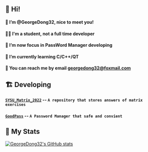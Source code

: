 ## 👏 Hi! 
#### 🍻 I’m @GeorgeDong32, nice to meet you! 
#### 🧑‍🎓 I'm a student, not a full time developer
#### 👀 I’m now focus in PassWord Manager developing 
#### 📖 I’m currently learning C/C++/QT 
#### 💬 You can reach me by email georgedong32@foxmail.com 
## 🏗️ Developing
#### [`SYSU_Matrix_2022`](https://github.com/GeorgeDong32/SYSU_Matrix_2022) -- `A repository that stores answers of matrix exercises`
#### [`GoodPass`](https://github.com/GeorgeDong32/GoodPass) -- `A Password Manager that safe and convient`
## 🚀 My Stats
[![GeorgeDong32's GitHub stats](https://github-readme-stats-georgedong32.vercel.app/api?username=GeorgeDong32&show_icons=true&hide=contribs&bg_color=45,34558b,FFFFFF&title_color=FFFFFF&icon_color=F5DF4D&hide_border=1)](https://github.com/GeorgeDong32/github-readme-stats)
